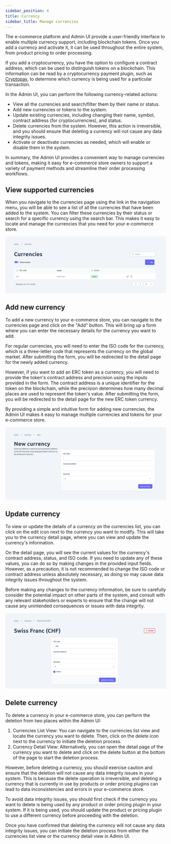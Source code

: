 ```yaml
---
sidebar_position: 4
title: Currency
sidebar_title: Manage currencies
---
```



The e-commerce platform and Admin UI provide a user-friendly interface to enable multiple currency support, including blockchain tokens. Once you add a currency and activate it, it can be used throughout the entire system, from product pricing to order processing.

If you add a cryptocurrency, you have the option to configure a contract address, which can be used to distinguish tokens on a blockchain. This information can be read by a cryptocurrency payment plugin, such as [Cryptopay](/plugins/cryptopay), to determine which currency is being used for a particular transaction.

In the Admin UI, you can perform the following currency-related actions:
- View all the currencies and search/filter them by their name or status.
- Add new currencies or tokens to the system.
- Update existing currencies, including changing their name, symbol, contract address (for cryptocurrencies), and status.
- Delete currencies from the system. However, this action is irreversible, and you should ensure that deleting a currency will not cause any data integrity issues.
- Activate or deactivate currencies as needed, which will enable or disable them in the system.

In summary, the Admin UI provides a convenient way to manage currencies and tokens, making it easy for e-commerce store owners to support a variety of payment methods and streamline their order processing workflows.

## View supported currencies

When you navigate to the currencies page using the link in the navigation menu, you will be able to see a list of all the currencies that have been added to the system. You can filter these currencies by their status or search for a specific currency using the search bar. This makes it easy to locate and manage the currencies that you need for your e-commerce store.

![diagram](../assets/currencies-list.png)

## Add new currency
To add a new currency to your e-commerce store, you can navigate to the currencies page and click on the "Add" button. This will bring up a form where you can enter the necessary details for the currency you want to add.

For regular currencies, you will need to enter the ISO code for the currency, which is a three-letter code that represents the currency on the global market. After submitting the form, you will be redirected to the detail page for the newly added currency.

However, if you want to add an ERC token as a currency, you will need to provide the token's contract address and precision using the inputs provided in the form. The contract address is a unique identifier for the token on the blockchain, while the precision determines how many decimal places are used to represent the token's value. After submitting the form, you will be redirected to the detail page for the new ERC token currency.

By providing a simple and intuitive form for adding new currencies, the Admin UI makes it easy to manage multiple currencies and tokens for your e-commerce store. 

![diagram](../assets/new-currency-form.png)

## Update currency

To view or update the details of a currency on the currencies list, you can click on the edit icon next to the currency you want to modify. This will take you to the currency detail page, where you can view and update the currency's information.

On the detail page, you will see the current values for the currency's contract address, status, and ISO code. If you need to update any of these values, you can do so by making changes in the provided input fields. However, as a precaution, it is not recommended to change the ISO code or contract address unless absolutely necessary, as doing so may cause data integrity issues throughout the system.

Before making any changes to the currency information, be sure to carefully consider the potential impact on other parts of the system, and consult with any relevant stakeholders or experts to ensure that the change will not cause any unintended consequences or issues with data integrity.


![diagram](../assets/edit-currency.png)


## Delete currency

To delete a currency in your e-commerce store, you can perform the deletion from two places within the Admin UI:
1. Currencies List View: You can navigate to the currencies list view and locate the currency you want to delete. Then, click on the delete icon next to the currency to initiate the deletion process.
2. Currency Detail View: Alternatively, you can open the detail page of the currency you want to delete and click on the delete button at the bottom of the page to start the deletion process.

However, before deleting a currency, you should exercise caution and ensure that the deletion will not cause any data integrity issues in your system. This is because the delete operation is irreversible, and deleting a currency that is currently in use by products or order pricing plugins can lead to data inconsistencies and errors in your e-commerce store.

To avoid data integrity issues, you should first check if the currency you want to delete is being used by any product or order pricing plugin in your system. If it is being used, you should update the product or pricing plugin to use a different currency before proceeding with the deletion.

Once you have confirmed that deleting the currency will not cause any data integrity issues, you can initiate the deletion process from either the currencies list view or the currency detail view in Admin UI.
